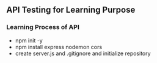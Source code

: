 ## API Testing for Learning Purpose

### Learning Process of API

- npm init -y
- npm install express nodemon cors
- create server.js and .gitignore and initialize repository